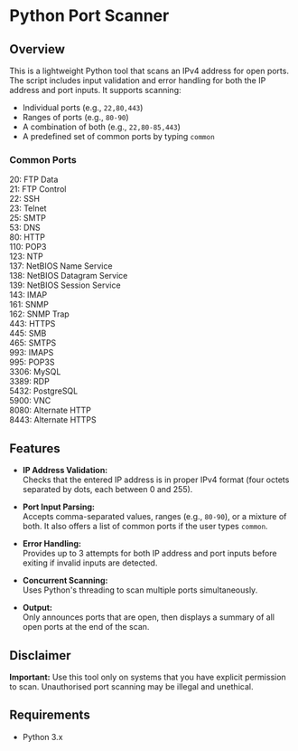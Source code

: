 # Python Port Scanner

## Overview

This is a lightweight Python tool that scans an IPv4 address for open ports. The script includes input validation and error handling for both the IP address and port inputs. It supports scanning:
- Individual ports (e.g., `22,80,443`)
- Ranges of ports (e.g., `80-90`)
- A combination of both (e.g., `22,80-85,443`)
- A predefined set of common ports by typing `common`

### Common Ports

20: FTP Data  
21: FTP Control  
22: SSH  
23: Telnet  
25: SMTP  
53: DNS  
80: HTTP  
110: POP3  
123: NTP  
137: NetBIOS Name Service  
138: NetBIOS Datagram Service  
139: NetBIOS Session Service  
143: IMAP  
161: SNMP  
162: SNMP Trap  
443: HTTPS  
445: SMB  
465: SMTPS  
993: IMAPS  
995: POP3S  
3306: MySQL  
3389: RDP  
5432: PostgreSQL  
5900: VNC  
8080: Alternate HTTP  
8443: Alternate HTTPS  

## Features

- **IP Address Validation:**  
  Checks that the entered IP address is in proper IPv4 format (four octets separated by dots, each between 0 and 255).

- **Port Input Parsing:**  
  Accepts comma-separated values, ranges (e.g., `80-90`), or a mixture of both. It also offers a list of common ports if the user types `common`.

- **Error Handling:**  
  Provides up to 3 attempts for both IP address and port inputs before exiting if invalid inputs are detected.

- **Concurrent Scanning:**  
  Uses Python's threading to scan multiple ports simultaneously.

- **Output:**  
  Only announces ports that are open, then displays a summary of all open ports at the end of the scan.

## Disclaimer

**Important:** Use this tool only on systems that you have explicit permission to scan. Unauthorised port scanning may be illegal and unethical.

## Requirements

- Python 3.x
